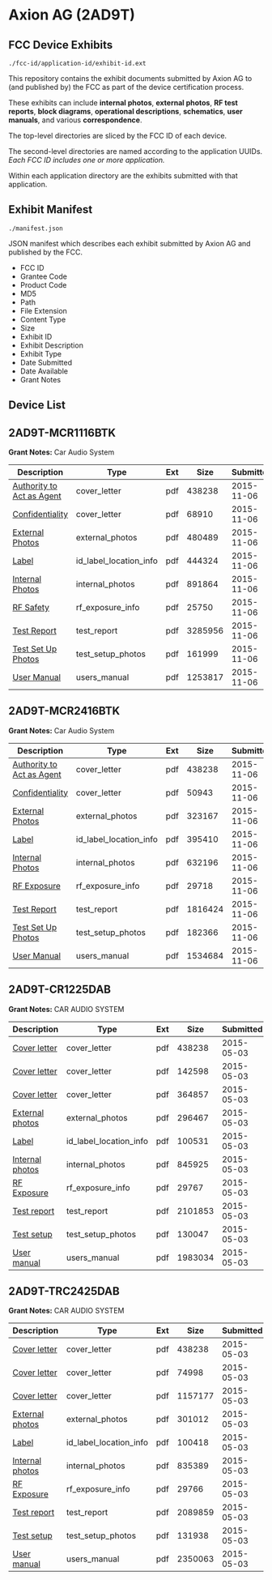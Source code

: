 # Axion AG (2AD9T)
## FCC Device Exhibits

```
./fcc-id/application-id/exhibit-id.ext
```

This repository contains the exhibit documents submitted by Axion AG to (and published by) the FCC as part of the device certification process.

These exhibits can include **internal photos**, **external photos**, **RF test reports**, **block diagrams**, **operational descriptions**, **schematics**, **user manuals**, and various **correspondence**.

The top-level directories are sliced by the FCC ID of each device.

The second-level directories are named according to the application UUIDs. *Each FCC ID includes one or more application.*

Within each application directory are the exhibits submitted with that application. 

## Exhibit Manifest

```
./manifest.json
```

JSON manifest which describes each exhibit submitted by Axion AG and published by the FCC.

- FCC ID
- Grantee Code
- Product Code
- MD5
- Path
- File Extension
- Content Type
- Size
- Exhibit ID
- Exhibit Description
- Exhibit Type
- Date Submitted
- Date Available
- Grant Notes

## Device List
## 2AD9T-MCR1116BTK
**Grant Notes:** Car Audio System

| Description | Type | Ext | Size | Submitted | Available |
| ----------- | ---- | --- | ---- | --------- | --------- |
| [Authority to Act as Agent](2AD9T-MCR1116BTK/3dd62ae8a1aa58b863120272d8c011f1/2603117.pdf) | cover_letter | pdf | 438238 | 2015-11-06 | 2015-11-06 |
| [Confidentiality](2AD9T-MCR1116BTK/3dd62ae8a1aa58b863120272d8c011f1/2805561.pdf) | cover_letter | pdf | 68910 | 2015-11-06 | 2015-11-06 |
| [External Photos](2AD9T-MCR1116BTK/3dd62ae8a1aa58b863120272d8c011f1/2805562.pdf) | external_photos | pdf | 480489 | 2015-11-06 | 2015-11-06 |
| [Label](2AD9T-MCR1116BTK/3dd62ae8a1aa58b863120272d8c011f1/2805564.pdf) | id_label_location_info | pdf | 444324 | 2015-11-06 | 2015-11-06 |
| [Internal Photos](2AD9T-MCR1116BTK/3dd62ae8a1aa58b863120272d8c011f1/2805563.pdf) | internal_photos | pdf | 891864 | 2015-11-06 | 2015-11-06 |
| [RF Safety](2AD9T-MCR1116BTK/3dd62ae8a1aa58b863120272d8c011f1/2805569.pdf) | rf_exposure_info | pdf | 25750 | 2015-11-06 | 2015-11-06 |
| [Test Report](2AD9T-MCR1116BTK/3dd62ae8a1aa58b863120272d8c011f1/2805568.pdf) | test_report | pdf | 3285956 | 2015-11-06 | 2015-11-06 |
| [Test Set Up Photos](2AD9T-MCR1116BTK/3dd62ae8a1aa58b863120272d8c011f1/2805567.pdf) | test_setup_photos | pdf | 161999 | 2015-11-06 | 2015-11-06 |
| [User Manual](2AD9T-MCR1116BTK/3dd62ae8a1aa58b863120272d8c011f1/2805570.pdf) | users_manual | pdf | 1253817 | 2015-11-06 | 2015-11-06 |
## 2AD9T-MCR2416BTK
**Grant Notes:** Car Audio System

| Description | Type | Ext | Size | Submitted | Available |
| ----------- | ---- | --- | ---- | --------- | --------- |
| [Authority to Act as Agent](2AD9T-MCR2416BTK/4491ebcec319760efb8311313a789f07/2603117.pdf) | cover_letter | pdf | 438238 | 2015-11-06 | 2015-11-06 |
| [Confidentiality](2AD9T-MCR2416BTK/4491ebcec319760efb8311313a789f07/2805545.pdf) | cover_letter | pdf | 50943 | 2015-11-06 | 2015-11-06 |
| [External Photos](2AD9T-MCR2416BTK/4491ebcec319760efb8311313a789f07/2805546.pdf) | external_photos | pdf | 323167 | 2015-11-06 | 2015-11-06 |
| [Label](2AD9T-MCR2416BTK/4491ebcec319760efb8311313a789f07/2805548.pdf) | id_label_location_info | pdf | 395410 | 2015-11-06 | 2015-11-06 |
| [Internal Photos](2AD9T-MCR2416BTK/4491ebcec319760efb8311313a789f07/2805547.pdf) | internal_photos | pdf | 632196 | 2015-11-06 | 2015-11-06 |
| [RF Exposure](2AD9T-MCR2416BTK/4491ebcec319760efb8311313a789f07/2805552.pdf) | rf_exposure_info | pdf | 29718 | 2015-11-06 | 2015-11-06 |
| [Test Report](2AD9T-MCR2416BTK/4491ebcec319760efb8311313a789f07/2805553.pdf) | test_report | pdf | 1816424 | 2015-11-06 | 2015-11-06 |
| [Test Set Up Photos](2AD9T-MCR2416BTK/4491ebcec319760efb8311313a789f07/2805551.pdf) | test_setup_photos | pdf | 182366 | 2015-11-06 | 2015-11-06 |
| [User Manual](2AD9T-MCR2416BTK/4491ebcec319760efb8311313a789f07/2805554.pdf) | users_manual | pdf | 1534684 | 2015-11-06 | 2015-11-06 |
## 2AD9T-CR1225DAB
**Grant Notes:** CAR AUDIO SYSTEM

| Description | Type | Ext | Size | Submitted | Available |
| ----------- | ---- | --- | ---- | --------- | --------- |
| [Cover letter](2AD9T-CR1225DAB/45d96a5d4bc187782a9eedd5012f06c2/2603117.pdf) | cover_letter | pdf | 438238 | 2015-05-03 | 2015-05-03 |
| [Cover letter](2AD9T-CR1225DAB/45d96a5d4bc187782a9eedd5012f06c2/2603118.pdf) | cover_letter | pdf | 142598 | 2015-05-03 | 2015-05-03 |
| [Cover letter](2AD9T-CR1225DAB/45d96a5d4bc187782a9eedd5012f06c2/2603119.pdf) | cover_letter | pdf | 364857 | 2015-05-03 | 2015-05-03 |
| [External photos](2AD9T-CR1225DAB/45d96a5d4bc187782a9eedd5012f06c2/2603120.pdf) | external_photos | pdf | 296467 | 2015-05-03 | 2015-05-03 |
| [Label](2AD9T-CR1225DAB/45d96a5d4bc187782a9eedd5012f06c2/2603121.pdf) | id_label_location_info | pdf | 100531 | 2015-05-03 | 2015-05-03 |
| [Internal photos](2AD9T-CR1225DAB/45d96a5d4bc187782a9eedd5012f06c2/2603122.pdf) | internal_photos | pdf | 845925 | 2015-05-03 | 2015-05-03 |
| [RF Exposure](2AD9T-CR1225DAB/45d96a5d4bc187782a9eedd5012f06c2/2603124.pdf) | rf_exposure_info | pdf | 29767 | 2015-05-03 | 2015-05-03 |
| [Test report](2AD9T-CR1225DAB/45d96a5d4bc187782a9eedd5012f06c2/2603126.pdf) | test_report | pdf | 2101853 | 2015-05-03 | 2015-05-03 |
| [Test setup](2AD9T-CR1225DAB/45d96a5d4bc187782a9eedd5012f06c2/2603127.pdf) | test_setup_photos | pdf | 130047 | 2015-05-03 | 2015-05-03 |
| [User manual](2AD9T-CR1225DAB/45d96a5d4bc187782a9eedd5012f06c2/2603128.pdf) | users_manual | pdf | 1983034 | 2015-05-03 | 2015-05-03 |
## 2AD9T-TRC2425DAB
**Grant Notes:** CAR AUDIO SYSTEM

| Description | Type | Ext | Size | Submitted | Available |
| ----------- | ---- | --- | ---- | --------- | --------- |
| [Cover letter](2AD9T-TRC2425DAB/13b2b913dda96cc279fa4da0c26e173c/2603117.pdf) | cover_letter | pdf | 438238 | 2015-05-03 | 2015-05-03 |
| [Cover letter](2AD9T-TRC2425DAB/13b2b913dda96cc279fa4da0c26e173c/2603131.pdf) | cover_letter | pdf | 74998 | 2015-05-03 | 2015-05-03 |
| [Cover letter](2AD9T-TRC2425DAB/13b2b913dda96cc279fa4da0c26e173c/2603132.pdf) | cover_letter | pdf | 1157177 | 2015-05-03 | 2015-05-03 |
| [External photos](2AD9T-TRC2425DAB/13b2b913dda96cc279fa4da0c26e173c/2603133.pdf) | external_photos | pdf | 301012 | 2015-05-03 | 2015-05-03 |
| [Label](2AD9T-TRC2425DAB/13b2b913dda96cc279fa4da0c26e173c/2603134.pdf) | id_label_location_info | pdf | 100418 | 2015-05-03 | 2015-05-03 |
| [Internal photos](2AD9T-TRC2425DAB/13b2b913dda96cc279fa4da0c26e173c/2603135.pdf) | internal_photos | pdf | 835389 | 2015-05-03 | 2015-05-03 |
| [RF Exposure](2AD9T-TRC2425DAB/13b2b913dda96cc279fa4da0c26e173c/2603137.pdf) | rf_exposure_info | pdf | 29766 | 2015-05-03 | 2015-05-03 |
| [Test report](2AD9T-TRC2425DAB/13b2b913dda96cc279fa4da0c26e173c/2603139.pdf) | test_report | pdf | 2089859 | 2015-05-03 | 2015-05-03 |
| [Test setup](2AD9T-TRC2425DAB/13b2b913dda96cc279fa4da0c26e173c/2603140.pdf) | test_setup_photos | pdf | 131938 | 2015-05-03 | 2015-05-03 |
| [User manual](2AD9T-TRC2425DAB/13b2b913dda96cc279fa4da0c26e173c/2603141.pdf) | users_manual | pdf | 2350063 | 2015-05-03 | 2015-05-03 |
